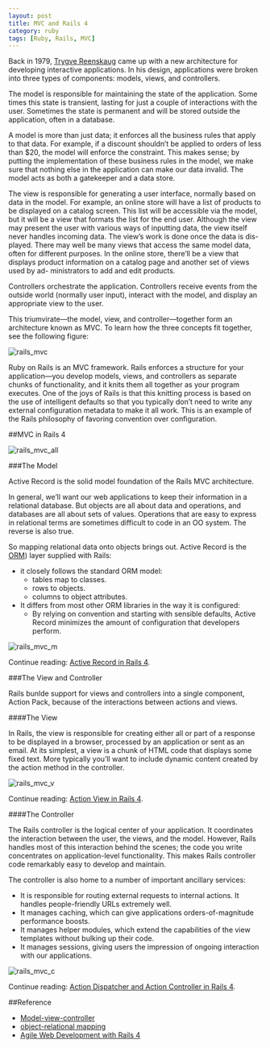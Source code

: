 ```yaml
---
layout: post
title: MVC and Rails 4
category: ruby
tags: [Ruby, Rails, MVC]
---
```


Back in 1979, [Trygve Reenskaug](http://en.wikipedia.org/wiki/Trygve_Reenskaug) came up with a new architecture for developing interactive applications. In his design, applications were broken into three types of components: models, views, and controllers.

The model is responsible for maintaining the state of the application. Some times this state is transient, lasting for just a couple of interactions with the user. Sometimes the state is permanent and will be stored outside the application, often in a database.

A model is more than just data; it enforces all the business rules that apply to that data. For example, if a discount shouldn’t be applied to orders of less than $20, the model will enforce the constraint. This makes sense; by putting the implementation of these business rules in the model, we make sure that nothing else in the application can make our data invalid. The model acts as both a gatekeeper and a data store.

The view is responsible for generating a user interface, normally based on data in the model. For example, an online store will have a list of products to be displayed on a catalog screen. This list will be accessible via the model, but it will be a view that formats the list for the end user. Although the view may  present  the  user  with  various  ways  of  inputting  data,  the  view  itself never handles incoming data. The view’s work is done once the data is dis- played. There may well be many views that access the same model data, often for different purposes. In the online store, there’ll be a view that displays product information on a catalog page and another set of views used by ad- ministrators to add and edit products.

Controllers orchestrate the application. Controllers receive events from the outside world (normally user input), interact with the model, and display an appropriate view to the user.

This triumvirate—the model, view, and controller—together form an architecture known as MVC. To learn how the three concepts fit together, see the following figure:

![rails_mvc](http://dylanninin.com/assets/images/2013/rails/rails_mvc.png)

Ruby on Rails is an MVC framework. Rails enforces a structure for your application—you develop models, views, and controllers as separate chunks of functionality, and it knits them all together as your program executes. One of the joys of Rails is that this knitting process is based on the use of intelligent defaults so that you typically don’t need to write any external configuration metadata to make it all work. This is an example of the Rails philosophy of favoring convention over configuration.

##MVC in Rails 4

![rails_mvc_all](http://dylanninin.com/assets/images/2013/rails/rails_mvc_all.png)

###The Model

Active Record is the solid model foundation of the Rails MVC architecture.

In general, we’ll want our web applications to keep their information in a relational database. But objects are all about data and operations, and databases are all about sets of values. Operations that are easy to express in relational terms are sometimes difficult to code in an OO system. The reverse is also true. 

So mapping relational data onto objects brings out. Active Record is the [ORM](http://en.wikipedia.org/wiki/Object-relational_mapping)) layer supplied with Rails:

* it closely follows the standard ORM model: 
    * tables map to classes.
    * rows to objects.
    * columns to object attributes.
* It differs from most other ORM libraries in the way it is configured:
    * By relying on convention and starting with sensible defaults, Active Record minimizes the amount of configuration that developers perform.

![rails_mvc_m](http://dylanninin.com/assets/images/2013/rails/rails_mvc_m.png)
    
Continue reading: [Active Record in Rails 4](http://dylanninin.com/blog/2013/11/25/rails4_ar.html).
    
###The View and Controller

Rails bunlde support for views and controllers into a single component, Action Pack, because of the interactions between actions and views.

####The View

In Rails, the view is responsible for creating either all or part of a response to be displayed in a browser, processed by an application or sent as an email. At its simplest, a view is a chunk of HTML code that displays some fixed text. More typically you’ll want to include dynamic content created by the action method in the controller.

![rails_mvc_v](http://dylanninin.com/assets/images/2013/rails/rails_mvc_v.png)

Continue reading: [Action View in Rails 4](http://dylanninin.com/blog/2013/11/26/rails4_av.html).

####The Controller

The Rails controller is the logical center of your application. It coordinates the interaction between the user, the views, and the model. However, Rails handles most of this interaction behind the scenes; the code you write concentrates on application-level functionality. This makes Rails controller code remarkably easy to develop and maintain.

The controller is also home to a number of important ancillary services:

* It is responsible for routing external requests to internal actions. It handles people-friendly URLs extremely well.
* It manages caching, which can give applications orders-of-magnitude performance boosts.
* It manages helper modules, which extend the capabilities of the view templates without bulking up their code.
* It manages sessions, giving users the impression of ongoing interaction with our applications.

![rails_mvc_c](http://dylanninin.com/assets/images/2013/rails/rails_mvc_c.png)

Continue reading: [Action Dispatcher and Action Controller in Rails 4](http://dylanninin.com/blog/2013/11/26/rails4_ad_ac.html).

##Reference

* [Model-view-controller](http://en.wikipedia.org/wiki/Model%E2%80%93view%E2%80%93controller)
* [object-relational mapping](http://en.wikipedia.org/wiki/Object-relational_mapping)
* [Agile Web Development with Rails 4](http://book.douban.com/subject/24718727/)
